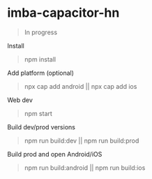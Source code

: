 # imba-capacitor-hn

> In progress

Install
> npm install

Add platform (optional)
> npx cap add android || npx cap add ios

Web dev
> npm start

Build dev/prod versions
> npm run build:dev || npm run build:prod

Build prod and open Android/iOS

> npm run build:android || npm run build:ios